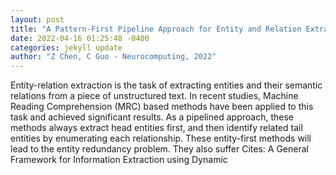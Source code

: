 ```yaml
--- 
layout: post 
title: "A Pattern-First Pipeline Approach for Entity and Relation Extraction" 
date: 2022-04-16 01:25:48 -0400 
categories: jekyll update 
author: "Z Chen, C Guo - Neurocomputing, 2022" 
--- 
```

Entity-relation extraction is the task of extracting entities and their semantic relations from a piece of unstructured text. In recent studies, Machine Reading Comprehension (MRC) based methods have been applied to this task and achieved significant results. As a pipelined approach, these methods always extract head entities first, and then identify related tail entities by enumerating each relationship. These entity-first methods will lead to the entity redundancy problem. They also suffer Cites: A General Framework for Information Extraction using Dynamic